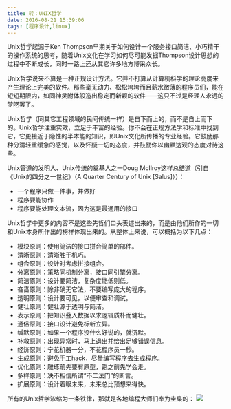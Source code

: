 ```yaml
---
title: 转：UNIX哲学
date: 2016-08-21 15:39:06
tags: [程序设计,linux]
---
```

Unix哲学起源于Ken Thompson早期关于如何设计一个服务接口简洁、小巧精干的操作系统的思考，<!-- more -->随着Unix文化在学习如何尽可能发掘Thompson设计思想的过程中不断成长，同时一路上还从其它许多地方博采众长。

Unix哲学说来不算是一种正规设计方法。它并不打算从计算机科学的理论高度来产生理论上完美的软件。那些毫无动力、松松垮垮而且薪水微薄的程序员们，能在短短期限内，如同神灵附体般造出稳定而新颖的软件——这只不过是经理人永远的梦呓罢了。

Unix哲学（同其它工程领域的民间传统一样）是自下而上的，而不是自上而下的。Unix哲学注重实效，立足于丰富的经验。你不会在正规方法学和标准中找到它，它更接近于隐性的半本能的知识，即Unix文化所传播的专业经验。它鼓励那种分清轻重缓急的感觉，以及怀疑一切的态度，并鼓励你以幽默达观的态度对待这些。

Unix管道的发明人、Unix传统的奠基人之一Doug McIlroy这样总结道（引自《Unix的四分之一世纪》（A Quarter Century of Unix [Salus]））：
* 一个程序只做一件事，并做好
* 程序要能协作
* 程序要能处理文本流，因为这是最通用的接口

Unix哲学中更多的内容不是这些先哲们口头表述出来的，而是由他们所作的一切和Unix本身所作出的榜样体现出来的。从整体上来说，可以概括为以下几点：
* 模块原则：使用简洁的接口拼合简单的部件。
* 清晰原则：清晰胜于机巧。
* 组合原则：设计时考虑拼接组合。
* 分离原则：策略同机制分离，接口同引擎分离。
* 简洁原则：设计要简洁，复杂度能低则低。
* 吝啬原则：除非确无它法，不要编写庞大的程序。
* 透明原则：设计要可见，以便审查和调试。
* 健壮原则：健壮源于透明与简洁。
* 表示原则：把知识叠入数据以求逻辑质朴而健壮。
* 通俗原则：接口设计避免标新立异。
* 缄默原则：如果一个程序没什么好说的，就沉默。
* 补救原则：出现异常时，马上退出并给出足够错误信息。
* 经济原则：宁花机器一分，不花程序员一秒。
* 生成原则：避免手工hack，尽量编写程序去生成程序。
* 优化原则：雕琢前先要有原型，跑之前先学会走。
* 多样原则：决不相信所谓“不二法门”的断言。
* 扩展原则：设计着眼未来，未来总比预想来得快。

所有的Unix哲学浓缩为一条铁律，那就是各地编程大师们奉为圭臬的：
![](http://images.51cto.com/files/uploadimg/20110422/110129799.png)
